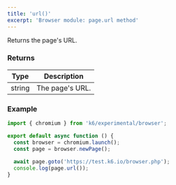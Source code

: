 ```yaml
---
title: 'url()'
excerpt: 'Browser module: page.url method'
---
```


Returns the page's URL.

### Returns

| Type                 | Description                                                                                     |
| ----                 | -----------                                                                                     |
| string               | The page's URL.                                              |

### Example

<CodeGroup labels={[]}>

```javascript
import { chromium } from 'k6/experimental/browser';

export default async function () {
  const browser = chromium.launch();
  const page = browser.newPage();
  
  await page.goto('https://test.k6.io/browser.php');
  console.log(page.url());
}
```

</CodeGroup>